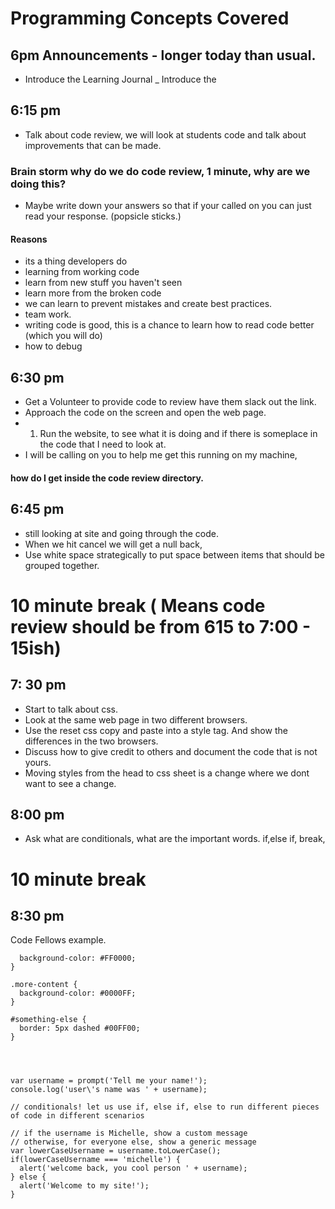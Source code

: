 # Programming Concepts Covered

## 6pm Announcements - longer today than usual. 
- Introduce the Learning Journal
_ Introduce the 

## 6:15 pm

- Talk about code review, we will look at students code and talk about improvements that can be made. 
### Brain storm why do we do code review, 1 minute, why are we doing this? 
- Maybe write down your answers so that if your called on you can just read your response. (popsicle sticks.)
#### Reasons 
- its a thing developers do
- learning from working code
- learn from new stuff you haven't seen
- learn more from the broken code
- we can learn to prevent mistakes and create best practices. 
- team work. 
- writing code is good, this is a chance to learn how to read code better (which you will do)
- how to debug

## 6:30 pm
- Get a Volunteer to provide code to review have them slack out the link. 
- Approach the code on the screen and open the web page. 
- 1. Run the website, to see what it is doing and if there is someplace in the code that I need to look at. 
- I will be calling on you to help me get this running on my machine, 
#### how do I get inside the code review directory. 

## 6:45 pm 

- still looking at site and going through the code. 
- When we hit cancel we will get a null back, 
- Use white space strategically to put space between items that should be grouped together. 

# 10 minute break ( Means code review should be from 615 to 7:00 - 15ish)
## 7: 30 pm
- Start to talk about css. 
- Look at the same web page in two different browsers. 
- Use the reset css copy and paste into a style tag. And show the differences in the two browsers. 
- Discuss how to give credit to others and document the code that is not yours. 
- Moving styles from the head to css sheet is a change where we dont want to see a change. 
## 8:00 pm
- Ask what are conditionals, what are the important words.  if,else if, break, 

# 10 minute break

## 8:30 pm

Code Fellows example. 

``` section p.more-content {
  background-color: #FF0000;
}

.more-content {
  background-color: #0000FF;
}

#something-else {
  border: 5px dashed #00FF00;
}




var username = prompt('Tell me your name!');
console.log('user\'s name was ' + username);

// conditionals! let us use if, else if, else to run different pieces of code in different scenarios

// if the username is Michelle, show a custom message
// otherwise, for everyone else, show a generic message
var lowerCaseUsername = username.toLowerCase();
if(lowerCaseUsername === 'michelle') {
  alert('welcome back, you cool person ' + username);
} else {
  alert('Welcome to my site!');
}
```